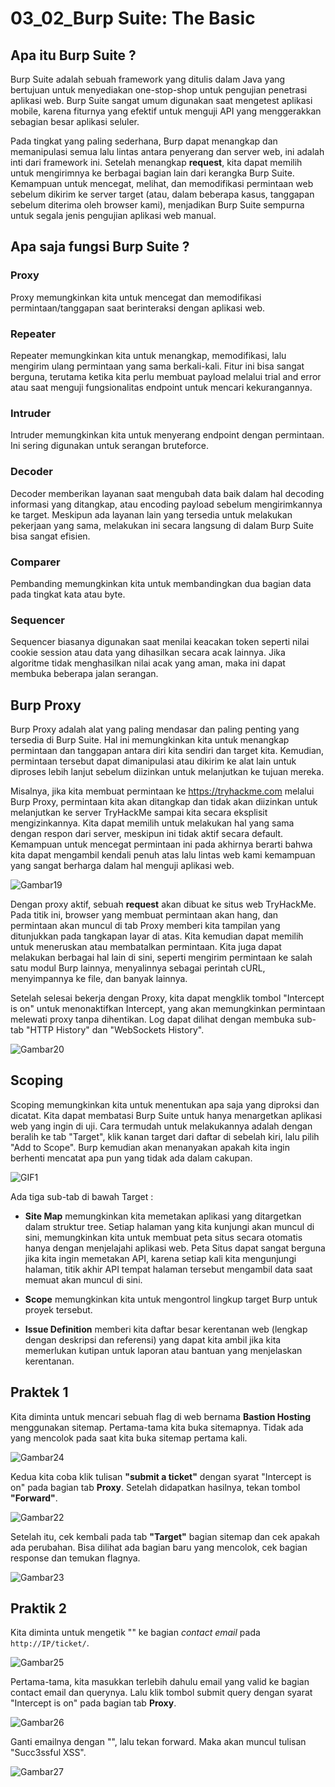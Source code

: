 # 03_02_Burp Suite: The Basic

## Apa itu Burp Suite ?
Burp Suite adalah sebuah framework yang ditulis dalam Java yang bertujuan untuk menyediakan one-stop-shop untuk pengujian penetrasi aplikasi web. Burp Suite sangat umum digunakan saat mengetest aplikasi mobile, karena fiturnya yang efektif untuk menguji API yang menggerakkan sebagian besar aplikasi seluler.

Pada tingkat yang paling sederhana, Burp dapat menangkap dan memanipulasi semua lalu lintas antara penyerang dan server web, ini adalah inti dari framework ini. Setelah menangkap **request**, kita dapat memilih untuk mengirimnya ke berbagai bagian lain dari kerangka Burp Suite. Kemampuan untuk mencegat, melihat, dan memodifikasi permintaan web sebelum dikirim ke server target (atau, dalam beberapa kasus, tanggapan sebelum diterima oleh browser kami), menjadikan Burp Suite sempurna untuk segala jenis pengujian aplikasi web manual.

## Apa saja fungsi Burp Suite ?
### Proxy
Proxy memungkinkan kita untuk mencegat dan memodifikasi permintaan/tanggapan saat berinteraksi dengan aplikasi web.
### Repeater
Repeater memungkinkan kita untuk menangkap, memodifikasi, lalu mengirim ulang permintaan yang sama berkali-kali. Fitur ini bisa sangat berguna, terutama ketika kita perlu membuat payload melalui trial and error atau saat menguji fungsionalitas endpoint untuk mencari kekurangannya.
### Intruder
Intruder memungkinkan kita untuk menyerang endpoint dengan permintaan. Ini sering digunakan untuk serangan bruteforce.
### Decoder
Decoder memberikan layanan saat mengubah data baik dalam hal decoding informasi yang ditangkap, atau encoding payload sebelum mengirimkannya ke target. Meskipun ada layanan lain yang tersedia untuk melakukan pekerjaan yang sama, melakukan ini secara langsung di dalam Burp Suite bisa sangat efisien.
### Comparer
Pembanding memungkinkan kita untuk membandingkan dua bagian data pada tingkat kata atau byte.
### Sequencer
Sequencer biasanya digunakan saat menilai keacakan token seperti nilai cookie session atau data yang dihasilkan secara acak lainnya. Jika algoritme tidak menghasilkan nilai acak yang aman, maka ini dapat membuka beberapa jalan serangan.

## Burp Proxy
Burp Proxy adalah alat yang paling mendasar dan paling penting yang tersedia di Burp Suite. Hal ini memungkinkan kita untuk menangkap permintaan dan tanggapan antara diri kita sendiri dan target kita. Kemudian, permintaan tersebut dapat dimanipulasi atau dikirim ke alat lain untuk diproses lebih lanjut sebelum diizinkan untuk melanjutkan ke tujuan mereka.

Misalnya, jika kita membuat permintaan ke https://tryhackme.com melalui Burp Proxy, permintaan kita akan ditangkap dan tidak akan diizinkan untuk melanjutkan ke server TryHackMe sampai kita secara eksplisit mengizinkannya. Kita dapat memilih untuk melakukan hal yang sama dengan respon dari server, meskipun ini tidak aktif secara default. Kemampuan untuk mencegat permintaan ini pada akhirnya berarti bahwa kita dapat mengambil kendali penuh atas lalu lintas web kami kemampuan yang sangat berharga dalam hal menguji aplikasi web.

![Gambar19](images/03_02_19.png)

Dengan proxy aktif, sebuah **request** akan dibuat ke situs web TryHackMe. Pada titik ini, browser yang membuat permintaan akan hang, dan permintaan akan muncul di tab Proxy memberi kita tampilan yang ditunjukkan pada tangkapan layar di atas. Kita kemudian dapat memilih untuk meneruskan atau membatalkan permintaan. Kita juga dapat melakukan berbagai hal lain di sini, seperti mengirim permintaan ke salah satu modul Burp lainnya, menyalinnya sebagai perintah cURL, menyimpannya ke file, dan banyak lainnya.

Setelah selesai bekerja dengan Proxy, kita dapat mengklik tombol "Intercept is on" untuk menonaktifkan Intercept, yang akan memungkinkan permintaan melewati proxy tanpa dihentikan. Log dapat dilihat dengan membuka sub-tab "HTTP History" dan "WebSockets History".

![Gambar20](images/03_02_20.png)

## Scoping
Scoping memungkinkan kita untuk menentukan apa saja yang diproksi dan dicatat. Kita dapat membatasi Burp Suite untuk hanya menargetkan aplikasi web yang ingin di uji. Cara termudah untuk melakukannya adalah dengan beralih ke tab "Target", klik kanan target dari daftar di sebelah kiri, lalu pilih "Add to Scope". Burp kemudian akan menanyakan apakah kita ingin berhenti mencatat apa pun yang tidak ada dalam cakupan.

![GIF1](images/03_02_21.gif)

Ada tiga sub-tab di bawah Target :
- **Site Map** memungkinkan kita memetakan aplikasi yang ditargetkan dalam struktur tree. Setiap halaman yang kita kunjungi akan muncul di sini, memungkinkan kita untuk membuat peta situs secara otomatis hanya dengan menjelajahi aplikasi web. Peta Situs dapat sangat berguna jika kita ingin memetakan API, karena setiap kali kita mengunjungi halaman, titik akhir API tempat halaman tersebut mengambil data saat memuat akan muncul di sini.

- **Scope** memungkinkan kita untuk mengontrol lingkup target Burp untuk proyek tersebut.

- **Issue Definition** memberi kita daftar besar kerentanan web (lengkap dengan deskripsi dan referensi) yang dapat kita ambil jika kita memerlukan kutipan untuk laporan atau bantuan yang menjelaskan kerentanan.

## Praktek 1
Kita diminta untuk mencari sebuah flag di web bernama **Bastion Hosting** menggunakan sitemap. Pertama-tama kita buka sitemapnya. Tidak ada yang mencolok pada saat kita buka sitemap pertama kali.

![Gambar24](images/03_02_24.png)

Kedua kita coba klik tulisan **"submit a ticket"** dengan syarat "Intercept is on" pada bagian tab **Proxy**. Setelah didapatkan hasilnya, tekan tombol **"Forward"**.

![Gambar22](images/03_02_22.png)

Setelah itu, cek kembali pada tab **"Target"** bagian sitemap dan cek apakah ada perubahan. Bisa dilihat ada bagian baru yang mencolok, cek bagian response dan temukan flagnya.

![Gambar23](images/03_02_23.png)

## Praktik 2
Kita diminta untuk mengetik "<script>alert("Succ3ssful XSS")</script>" ke bagian *contact email* pada `http://IP/ticket/`. 

![Gambar25](images/03_02_25.png)

Pertama-tama, kita masukkan terlebih dahulu email yang valid ke bagian contact email dan querynya. Lalu klik tombol submit query dengan syarat "Intercept is on" pada bagian tab **Proxy**.

![Gambar26](images/03_02_26.png)

Ganti emailnya dengan "<script>alert("Succ3ssful XSS")</script>", lalu tekan forward. Maka akan muncul tulisan "Succ3ssful XSS".

![Gambar27](images/03_02_27.png)








